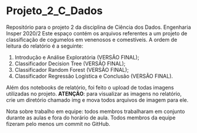 # Projeto_2_C_Dados
Repositório para o projeto 2 da disciplina de Ciência dos Dados. Engenharia Insper 2020/2
Este espaço contém os arquivos referentes a um projeto de classificação de cogumelos em venenosos e comestíveis. 
A ordem de leitura do relatório é a seguinte:
1. Introdução e Análise Exploratória (VERSÃO FINAL);
2. Classificador Decision Tree (VERSÃO FINAL);
3. Classificador Random Forest (VERSÃO FINAL);
4. Classificador Regressão Logística e Conclusão (VERSÃO FINAL).

Além dos notebooks de relatório, foi feito o upload de todas imagens utilizadas no projeto. 
**ATENÇÃO**: para visualizar as imagens no relatório, crie um diretório chamado img e mova todos arquivos de imagem para ele.

Nota sobre trabalho em equipe: todos membros trabalharam em conjunto durante as aulas e fora do horário de aula. 
Todos membros da equipe fizeram pelo menos um commit no GitHub.
